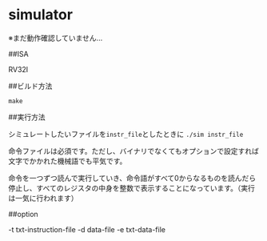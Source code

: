 # simulator

※まだ動作確認していません...

##ISA

RV32I

##ビルド方法

`make`

##実行方法

シミュレートしたいファイルを`instr_file`としたときに
`./sim instr_file`

命令ファイルは必須です。ただし、バイナリでなくてもオプションで設定すれば文字でかかれた機械語でも平気です。

命令を一つずつ読んで実行していき、命令語がすべて0からなるものを読んだら停止し、すべてのレジスタの中身を整数で表示することになっています。（実行は一気に行われます）

##option

-t txt-instruction-file
-d data-file
-e txt-data-file
